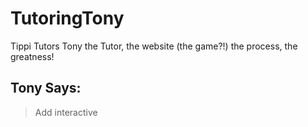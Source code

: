 # TutoringTony
Tippi Tutors Tony the Tutor, the website (the game?!) the process, the greatness!

## Tony Says: 
>Add interactive 
